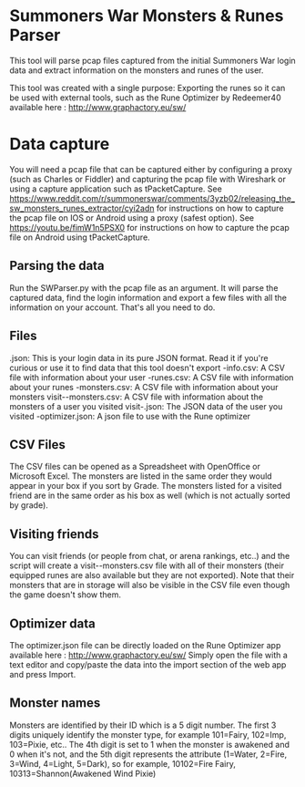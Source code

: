 # Summoners War Monsters & Runes Parser

This tool will parse pcap files captured from the initial Summoners War login data and extract information on the monsters and runes of the user.

This tool was created with a single purpose: Exporting the runes so it can be used with external tools, such as the Rune Optimizer by Redeemer40 available here : http://www.graphactory.eu/sw/

# Data capture
You will need a pcap file that can be captured either by configuring a proxy (such as Charles or Fiddler) and capturing the pcap file with Wireshark or using a capture application such as tPacketCapture.
See https://www.reddit.com/r/summonerswar/comments/3yzb02/releasing_the_sw_monsters_runes_extractor/cyi2adn for instructions on how to capture the pcap file on IOS or Android using a proxy (safest option).
See https://youtu.be/fimW1n5PSX0 for instructions on how to capture the pcap file on Android using tPacketCapture.

## Parsing the data
Run the SWParser.py with the pcap file as an argument. It will parse the captured data, find the login information and export a few files with all the information on your account.
That's all you need to do.

## Files
<id>.json: This is your login data in its pure JSON format. Read it if you're curious or use it to find data that this tool doesn't export
<id>-info.csv: A CSV file with information about your user
<id>-runes.csv: A CSV file with information about your runes
<id>-monsters.csv: A CSV file with information about your monsters
visit-<id>-monsters.csv: A CSV file with information about the monsters of a user you visited 
visit-<id>.json: The JSON data of the user you visited
<id>-optimizer.json: A json file to use with the Rune optimizer

## CSV Files
The CSV files can be opened as a Spreadsheet with OpenOffice or Microsoft Excel.
The monsters are listed in the same order they would appear in your box if you sort by Grade.
The monsters listed for a visited friend are in the same order as his box as well (which is not actually sorted by grade).

## Visiting friends
You can visit friends (or people from chat, or arena rankings, etc..) and the script will create a visit-<name>-monsters.csv file with all of their monsters (their equipped runes are also available but they are not exported). Note that their monsters that are in storage will also be visible in the CSV file even though the game doesn't show them.

## Optimizer data
The optimizer.json file can be directly loaded on the Rune Optimizer app available here : http://www.graphactory.eu/sw/
Simply open the file with a text editor and copy/paste the data into the import section of the web app and press Import.

## Monster names
Monsters are identified by their ID which is a 5 digit number. The first 3 digits uniquely identify the monster type, for example 101=Fairy, 102=Imp, 103=Pixie, etc.. The 4th digit is set to 1 when the monster is awakened and 0 when it's not, and the 5th digit represents the attribute (1=Water, 2=Fire, 3=Wind, 4=Light, 5=Dark), so for example, 10102=Fire Fairy, 10313=Shannon(Awakened Wind Pixie)
